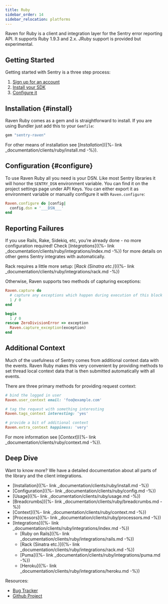 ```yaml
---
title: Ruby
sidebar_order: 14
sidebar_relocation: platforms
---
```


Raven for Ruby is a client and integration layer for the Sentry error reporting API. It supports Ruby 1.9.3 and 2.x. JRuby support is provided but experimental.

## Getting Started
Getting started with Sentry is a three step process:

1.  [Sign up for an account](https://sentry.io/signup/)
2.  [Install your SDK](#install)
2.  [Configure it](#configure)

<!-- WIZARD -->
## Installation {#install}

Raven Ruby comes as a gem and is straightforward to install. If you are using Bundler just add this to your `Gemfile`:

```ruby
gem "sentry-raven"
```

For other means of installation see [_Installation_]({%- link _documentation/clients/ruby/install.md -%}).

## Configuration {#configure}

To use Raven Ruby all you need is your DSN. Like most Sentry libraries it will honor the `SENTRY_DSN` environment variable. You can find it on the project settings page under API Keys. You can either export it as environment variable or manually configure it with `Raven.configure`:

```ruby
Raven.configure do |config|
  config.dsn = '___DSN___'
end
```

## Reporting Failures

If you use Rails, Rake, Sidekiq, etc, you’re already done - no more configuration required! Check [_Integrations_]({%- link _documentation/clients/ruby/integrations/index.md -%}) for more details on other gems Sentry integrates with automatically.

Rack requires a little more setup: [_Rack (Sinatra etc.)_]({%- link _documentation/clients/ruby/integrations/rack.md -%})

Otherwise, Raven supports two methods of capturing exceptions:

```ruby
Raven.capture do
  # capture any exceptions which happen during execution of this block
  1 / 0
end

begin
  1 / 0
rescue ZeroDivisionError => exception
  Raven.capture_exception(exception)
end
```
<!-- ENDWIZARD -->

## Additional Context

Much of the usefulness of Sentry comes from additional context data with the events. Raven Ruby makes this very convenient by providing methods to set thread local context data that is then submitted automatically with all events.

There are three primary methods for providing request context:

```ruby
# bind the logged in user
Raven.user_context email: 'foo@example.com'

# tag the request with something interesting
Raven.tags_context interesting: 'yes'

# provide a bit of additional context
Raven.extra_context happiness: 'very'
```

For more information see [_Context_]({%- link _documentation/clients/ruby/context.md -%}).

## Deep Dive

Want to know more? We have a detailed documentation about all parts of the library and the client integrations.

-   [Installation]({%- link _documentation/clients/ruby/install.md -%})
-   [Configuration]({%- link _documentation/clients/ruby/config.md -%})
-   [Usage]({%- link _documentation/clients/ruby/usage.md -%})
-   [Breadcrumbs]({%- link _documentation/clients/ruby/breadcrumbs.md -%})
-   [Context]({%- link _documentation/clients/ruby/context.md -%})
-   [Processors]({%- link _documentation/clients/ruby/processors.md -%})
-   [Integrations]({%- link _documentation/clients/ruby/integrations/index.md -%})
    -   [Ruby on Rails]({%- link _documentation/clients/ruby/integrations/rails.md -%})
    -   [Rack (Sinatra etc.)]({%- link _documentation/clients/ruby/integrations/rack.md -%})
    -   [Puma]({%- link _documentation/clients/ruby/integrations/puma.md -%})
    -   [Heroku]({%- link _documentation/clients/ruby/integrations/heroku.md -%})

Resources:

-   [Bug Tracker](http://github.com/getsentry/raven-ruby/issues)
-   [Github Project](http://github.com/getsentry/raven-ruby)
